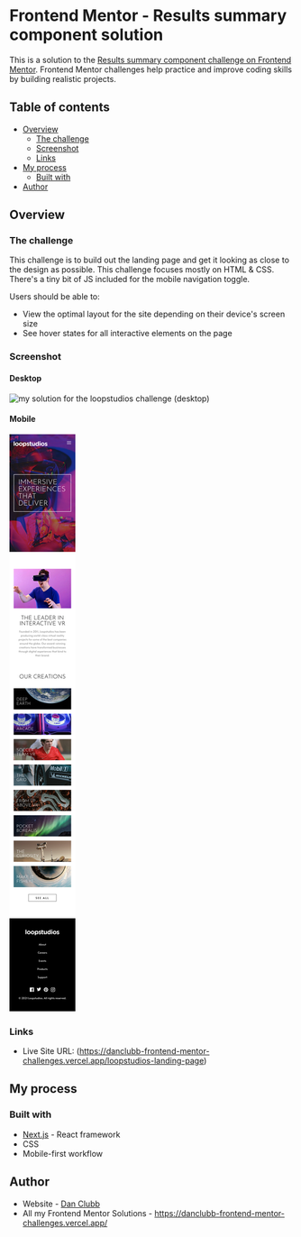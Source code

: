 # Frontend Mentor - Results summary component solution

This is a solution to the [Results summary component challenge on Frontend Mentor](https://www.frontendmentor.io/challenges/loopstudios-landing-page-N88J5Onjw). Frontend Mentor challenges help practice and improve coding skills by building realistic projects.

## Table of contents

- [Overview](#overview)
  - [The challenge](#the-challenge)
  - [Screenshot](#screenshot)
  - [Links](#links)
- [My process](#my-process)
  - [Built with](#built-with)
- [Author](#author)

## Overview

### The challenge

This challenge is to build out the landing page and get it looking as close to the design as possible.
This challenge focuses mostly on HTML & CSS. There's a tiny bit of JS included for the mobile navigation toggle.

Users should be able to:

- View the optimal layout for the site depending on their device's screen size
- See hover states for all interactive elements on the page

### Screenshot

#### Desktop

![my solution for the loopstudios challenge (desktop)](./solutions/loopstudios-desktop.png)

#### Mobile

![my solution for the loopstudios challenge (mobile)](./solutions/loopstudios-mobile.png)

### Links

- Live Site URL: (https://danclubb-frontend-mentor-challenges.vercel.app/loopstudios-landing-page)

## My process

### Built with

- [Next.js](https://nextjs.org/) - React framework
- CSS
- Mobile-first workflow

## Author

- Website - [Dan Clubb](https://danclubb.vercel.app/)
- All my Frontend Mentor Solutions - https://danclubb-frontend-mentor-challenges.vercel.app/
